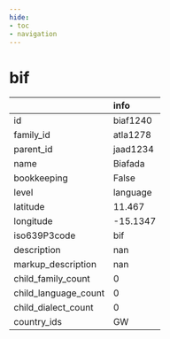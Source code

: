 ```yaml
---
hide:
- toc
- navigation
---
```

# bif
|                      | info     |
|:---------------------|:---------|
| id                   | biaf1240 |
| family_id            | atla1278 |
| parent_id            | jaad1234 |
| name                 | Biafada  |
| bookkeeping          | False    |
| level                | language |
| latitude             | 11.467   |
| longitude            | -15.1347 |
| iso639P3code         | bif      |
| description          | nan      |
| markup_description   | nan      |
| child_family_count   | 0        |
| child_language_count | 0        |
| child_dialect_count  | 0        |
| country_ids          | GW       |